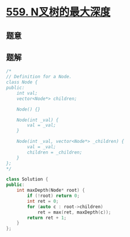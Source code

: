 #  [559. N叉树的最大深度](https://leetcode-cn.com/problems/maximum-depth-of-n-ary-tree/)

## 题意



## 题解



```c++
/*
// Definition for a Node.
class Node {
public:
    int val;
    vector<Node*> children;

    Node() {}

    Node(int _val) {
        val = _val;
    }

    Node(int _val, vector<Node*> _children) {
        val = _val;
        children = _children;
    }
};
*/

class Solution {
public:
    int maxDepth(Node* root) {
        if (!root) return 0;
        int ret = 0;
        for (auto c : root->children)
            ret = max(ret, maxDepth(c));
        return ret + 1;
    }
};
```



```python3

```

